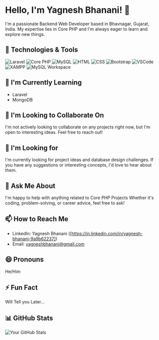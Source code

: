 # Hello, I'm Yagnesh Bhanani! 👋

I'm a passionate Backend Web Developer based in Bhavnagar, Gujarat, India. My expertise lies in Core PHP and I'm always eager to learn and explore new things.

## 🔧 Technologies & Tools

![Laravel](https://img.shields.io/badge/-Laravel-FF2D20?style=flat-square&logo=Laravel&logoColor=white)
![Core PHP](https://img.shields.io/badge/-Core%20PHP-777BB4?style=flat-square&logo=PHP&logoColor=white)
![MySQL](https://img.shields.io/badge/-MySQL-4479A1?style=flat-square&logo=MySQL&logoColor=white)
![HTML](https://img.shields.io/badge/-HTML-E34F26?style=flat-square&logo=HTML5&logoColor=white)
![CSS](https://img.shields.io/badge/-CSS-1572B6?style=flat-square&logo=CSS3&logoColor=white)
![Bootstrap](https://img.shields.io/badge/-Bootstrap-563D7C?style=flat-square&logo=Bootstrap&logoColor=white)
![VSCode](https://img.shields.io/badge/-VSCode-007ACC?style=flat-square&logo=Visual-Studio-Code&logoColor=white)
![XAMPP](https://img.shields.io/badge/-XAMPP-FB7A24?style=flat-square&logo=XAMPP&logoColor=white)
![MySQL Workspace](https://img.shields.io/badge/-MySQL%20Workspace-4479A1?style=flat-square&logo=MySQL&logoColor=white)

## 🌱 I'm Currently Learning

- Laravel
- MongoDB

## 👯 I'm Looking to Collaborate On

I'm not actively looking to collaborate on any projects right now, but I'm open to interesting ideas. Feel free to reach out!

## 🤔 I'm Looking for

I'm currently looking for project ideas and database design challenges. If you have any suggestions or interesting concepts, I'd love to hear about them.

## 💬 Ask Me About

I'm happy to help with anything related to Core PHP Projects Whether it's coding, problem-solving, or career advice, feel free to ask!

## 📫 How to Reach Me

- LinkedIn: Yagnesh Bhanani ([https://in.linkedin.com/in/yagnesh-bhanani-9a9b62237])
- Email: yagneshbhanani@gmail.com

## 😄 Pronouns

He/Him

## ⚡ Fun Fact

Will Tell you Later...

## 📊 GitHub Stats

![Your GitHub Stats](https://github-readme-stats.vercel.app/api?username=yourusername&show_icons=true&hide=contribs,prs)

<!-- You can customize the above URL with your GitHub username -->
